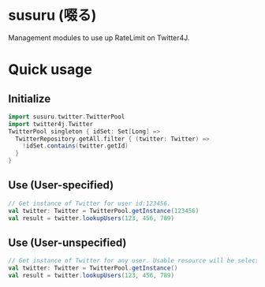 # susuru (啜る)
Management modules to use up RateLimit on Twitter4J.

# Quick usage
## Initialize
```scala
import susuru.twitter.TwitterPool
import twitter4j.Twitter
TwitterPool singleton { idSet: Set[Long] =>
  TwitterRepository.getAll.filter { (twitter: Twitter) =>
    !idSet.contains(twitter.getId)
  }
}
```

## Use (User-specified)
```scala
// Get instance of Twitter for user id:123456.
val twitter: Twitter = TwitterPool.getInstance(123456)
val result = twitter.lookupUsers(123, 456, 789)
```

## Use (User-unspecified)
```scala
// Get instance of Twitter for any user. Usable resource will be selected.
val twitter: Twitter = TwitterPool.getInstance()
val result = twitter.lookupUsers(123, 456, 789)
```
